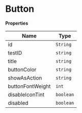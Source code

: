 <h1>Button</h1>

**Properties**

| Name | Type |
| --- | --- |
| id | <code>String</code> | 
| testID | <code>string</code> | 
| title | <code>string</code> | 
| buttonColor | <code>string</code> | 
| showAsAction | <code>string</code> | 
| buttonFontWeight | <code>int</code> | 
| disableIconTint | <code>boolean</code> | 
| disabled | <code>boolean</code> | 

